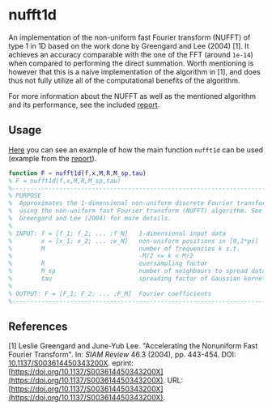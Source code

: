 # nufft1d
An implementation of the non-uniform fast Fourier transform (NUFFT) of type 1 in 1D based on the work done by Greengard and Lee (2004) [1]. It achieves an accuracy comparable with the one of the FFT (around `1e-14`) when compared to performing the direct summation. Worth mentioning is however that this is a naive implementation of the algorithm in [1], and does thus not fully utilize all of the computational benefits of the algorithm.

For more information about the NUFFT as well as the mentioned algorithm and its performance, see the included [report](D_Krantz_Non_Uniform_fast_Fourier_Transform_Report.pdf).

## Usage
[Here](example.m) you can see an example of how the main function `nufft1d` can be used (example from the [report](D_Krantz_Non_Uniform_fast_Fourier_Transform_Report.pdf)).

```matlab
function F = nufft1d(f,x,M,R,M_sp,tau)
% F = nufft1d(f,x,M,R,M_sp,tau)
%--------------------------------------------------------------------------
% PURPOSE
%  Approximates the 1-dimensional non-uniform discrete Fourier transform
%  using the non-uniform fast Fourier transform (NUFFT) algorithm. See
%  Greengard and Lee (2004) for more details.
%
% INPUT: f = [f_1; f_2; ... ;f_N]   1-dimensional input data
%        x = [x_1; x_2; ... ;x_N]   non-uniform positions in [0,2*pi]
%        M                          number of frequencies k s.t.
%                                   -M/2 <= k < M/2
%        R                          oversampling factor
%        M_sp                       number of neighbours to spread data to
%        tau                        spreading factor of Gaussian kernel
%
% OUTPUT: F = [F_1; F_2; ... ;F_M]  Fourier coefficients
%--------------------------------------------------------------------------
```

## References
[1] Leslie Greengard and June-Yub Lee. "Accelerating the Nonuniform Fast Fourier Transform". In: *SIAM Review* 46.3 (2004), pp. 443-454. DOI: [10.1137/S003614450343200X](https://doi.org/10.1137/S003614450343200X). eprint: [https://doi.org/10.1137/S003614450343200X](https://doi.org/10.1137/S003614450343200X). URL: [https://doi.org/10.1137/S003614450343200X](https://doi.org/10.1137/S003614450343200X).
